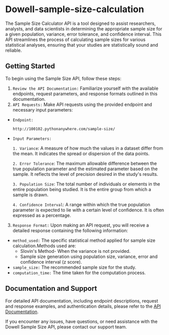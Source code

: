 # Dowell-sample-size-calculation

The Sample Size Calculator API is a tool designed to assist researchers, analysts, and data scientists in determining the appropriate sample size for a given population, variance, error tolerance, and confidence interval. This API streamlines the process of calculating sample sizes for various statistical analyses, ensuring that your studies are statistically sound and reliable.

## Getting Started

To begin using the Sample Size API, follow these steps:
1. ```Review the API Documentation:``` Familiarize yourself with the available endpoints, request parameters, and response formats outlined in this documentation.
2. ```API Requests:``` Make API requests using the provided endpoint and necessary input parameters:
- ```Endpoint:```

    ```http://100102.pythonanywhere.com/sample-size/```

- ```Input Parameters:```

    ```1. Variance```: A measure of how much the values in a dataset differ from the mean. It indicates the spread or dispersion of the data points.

    ```2. Error Tolerance```: The maximum allowable difference between the true population parameter and the estimated parameter based on the sample.  It reflects the level of precision desired in the study's results.

    ```3. Population Size```: The total number of individuals or elements in the entire population being studied. It is the entire group from which a  sample is drawn.

    ```4. Confidence Interval```: A range within which the true population parameter is expected to lie with a certain level of confidence. It is  often expressed as a percentage.

3. ```Response Format:``` Upon making an API request, you will receive a detailed response containing the following information:

- ```method_used:``` The specific statistical method applied for sample size calculation.Methods used are:
    - Slovin's Method- When the variance is not provided.
    - Sample size generation using population size,  variance, error and confidence interval (z score).
- ```sample_size:``` The recommended sample size for the study.
- ```computation_time:``` The time taken for the computation process.

## Documentation and Support

For detailed API documentation, including endpoint descriptions, request and response examples, and authentication details, please refer to the [API Documentation](https://documenter.getpostman.com/view/27523601/2s9Y5ZvhJo).

If you encounter any issues, have questions, or need assistance with the Dowell Sample Size API, please contact our support team.
